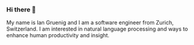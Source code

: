### Hi there 👋

My name is Ian Gruenig and I am a software engineer from Zurich, Switzerland. I am interested in natural language processing and ways to enhance human productivity and insight.
